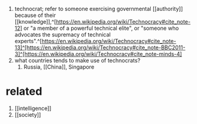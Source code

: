 1. technocrat; refer to someone exercising governmental [[authority]] because of their [[knowledge]],^[https://en.wikipedia.org/wiki/Technocracy#cite_note-12] or "a member of a powerful technical elite", or "someone who advocates the supremacy of technical experts".^[https://en.wikipedia.org/wiki/Technocracy#cite_note-13]^[https://en.wikipedia.org/wiki/Technocracy#cite_note-BBC2011-3]^[https://en.wikipedia.org/wiki/Technocracy#cite_note-minds-4]
2. what countries tends to make use of technocrats?
	1. Russia, [[China]], Singapore

# related
1. [[intelligence]]
2. [[society]]